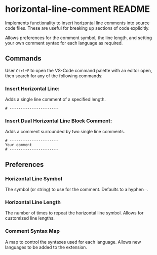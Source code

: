 # horizontal-line-comment README

Implements functionality to insert horizontal line comments into source code files. These are useful for breaking up sections of code explicitly.

Allows preferences for the comment symbol, the line length, and setting your own comment syntax for each language as required.

## Commands

User `Ctrl+P` to open the VS-Code command palette with an editor open, then search for any of the following commands:

### Insert Horizontal Line: 
Adds a single line comment of a specified length.

`# ----------------------`

### Insert Dual Horizontal Line Block Comment: 

Adds a comment surrounded by two single line comments.

```
# ----------------------
Your comment
# ----------------------
```

## Preferences

### Horizontal Line Symbol

The symbol (or string) to use for the comment. Defaults to a hyphen `-`.

### Horizontal Line Length

The number of times to repeat the horizontal line symbol. Allows for customized line lengths.

### Comment Syntax Map

A map to control the syntaxes used for each language. Allows new languages to be added to the extension.